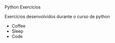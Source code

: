 Python Exercícios

 <p>Exercícios desenvolvidos durante o curso de python</p>
 <ul>
  <li>Coffee</li>
  <li>Sleep</li>
  <li>Code</li>
</ul>
